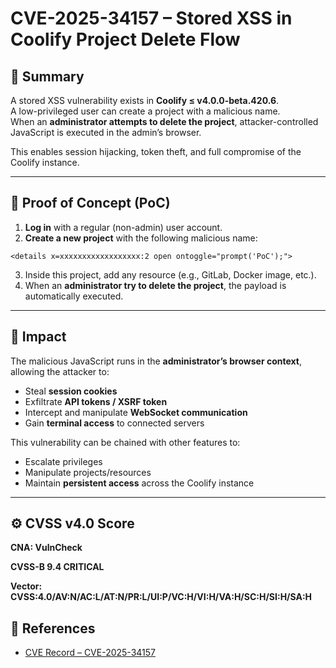 # CVE-2025-34157 – Stored XSS in Coolify Project Delete Flow

## 📝 Summary
A stored XSS vulnerability exists in **Coolify ≤ v4.0.0-beta.420.6**.  
A low-privileged user can create a project with a malicious name.  
When an **administrator attempts to delete the project**, attacker-controlled JavaScript is executed in the admin’s browser.  

This enables session hijacking, token theft, and full compromise of the Coolify instance.

---

## 🧪 Proof of Concept (PoC)

1. **Log in** with a regular (non-admin) user account.  
2. **Create a new project** with the following malicious name:

```
<details x=xxxxxxxxxxxxxxxxxx:2 open ontoggle="prompt('PoC');">
```

3. Inside this project, add any resource (e.g., GitLab, Docker image, etc.).  
4. When an **administrator try to delete the project**, the payload is automatically executed.  

---

## 🎯 Impact

The malicious JavaScript runs in the **administrator’s browser context**, allowing the attacker to:

- Steal **session cookies**  
- Exfiltrate **API tokens / XSRF token**  
- Intercept and manipulate **WebSocket communication**  
- Gain **terminal access** to connected servers  

This vulnerability can be chained with other features to:  
- Escalate privileges  
- Manipulate projects/resources  
- Maintain **persistent access** across the Coolify instance  

---

## ⚙️ CVSS v4.0 Score

**CNA:  VulnCheck**

**CVSS-B 9.4 CRITICAL**

**Vector:  CVSS:4.0/AV:N/AC:L/AT:N/PR:L/UI:P/VC:H/VI:H/VA:H/SC:H/SI:H/SA:H**

## 🔗 References
- [CVE Record – CVE-2025-34157](https://www.cve.org/cverecord?id=CVE-2025-34157)
